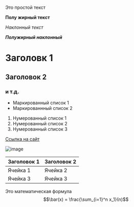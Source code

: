 Это простой текст

**Полу жирный текст**

*Наклонный текст*

***Полужирный наклонный***

# Заголовк 1

## Заголовок 2

### и т.д.

- Маркированный список 1
- Маркированнный список 2


1. Нумерованный список 1
2. Нумерованный список 2
3. Нумерованный список 3

[Ссылка на сайт](https://github.com/Miadr-glitch/Study_1/edit/main/main.md)

![image](https://encrypted-tbn0.gstatic.com/images?q=tbn:ANd9GcQULAFFIeoTlEXkF8dADrcN0DSxVMY7mwdvwA&s)

|Заголовок 1|Заголовок 2|
|-----------|-----------|
|Ячейка 1|Ячейка 2|
|Ячейка 3|Ячейка 3|

Это математическая формула $$\bar(x) = \frac{\sum_{i=1}^n x_1}(n)$$
